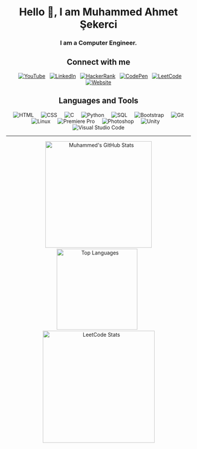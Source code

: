 <h1 align="center">Hello 👋, I am Muhammed Ahmet Şekerci</h1>
<h3 align="center">I am a Computer Engineer.</h3>

<h2 align="center">Connect with me</h2>
<p align="center">
    <a href="https://www.youtube.com/@mas124" target="_blank"><img src="https://img.shields.io/badge/YouTube-%23FF0000.svg?style=for-the-badge&logo=YouTube&logoColor=white" alt="YouTube"></a>
  <a href="https://www.linkedin.com/in/mahmetsekerci/" target="_blank"><img src="https://img.shields.io/badge/LinkedIn-%230077B5.svg?style=for-the-badge&logo=LinkedIn&logoColor=white" alt="LinkedIn"></a>
  <a href="https://www.hackerrank.com/profile/MAhmetSekerci" target="_blank"><img src="https://img.shields.io/badge/HackerRank-%232EC866.svg?style=for-the-badge&logo=HackerRank&logoColor=white" alt="HackerRank"></a>
  <a href="https://codepen.io/Muhammed-Ahmet-ekerci" target="_blank"><img src="https://img.shields.io/badge/CodePen-%23131417.svg?style=for-the-badge&logo=CodePen&logoColor=white" alt="CodePen"></a>
  <a href="https://leetcode.com/u/muhammedahmetsekerci/" target="_blank"><img src="https://img.shields.io/badge/LeetCode-%23FFA116.svg?style=for-the-badge&logo=LeetCode&logoColor=white" alt="LeetCode"></a>
  <a href="https://muhammedahmetsekerci.github.io/Personel-Website/" target="_blank"><img src="https://img.shields.io/badge/Website-000000?style=for-the-badge&logo=About.me&logoColor=white" alt="Website"></a>
</p>

<h2 align="center">Languages and Tools</h2>
<p align="center">
    <img src="https://img.icons8.com/color/48/000000/html-5.png" alt="HTML" />
    <img src="https://img.icons8.com/color/48/000000/css3.png" alt="CSS" />
    <img src="https://img.icons8.com/color/48/000000/c-programming.png" alt="C" />
    <img src="https://img.icons8.com/color/48/000000/python.png" alt="Python" />
    <img src="https://img.icons8.com/ios-filled/50/000000/sql.png" alt="SQL" />
    <img src="https://img.icons8.com/color/48/000000/bootstrap.png" alt="Bootstrap" />
    <img src="https://img.icons8.com/color/48/000000/git.png" alt="Git" />
    <img src="https://img.icons8.com/color/48/000000/linux.png" alt="Linux" />
    <img src="https://img.icons8.com/color/48/000000/adobe-premiere-pro.png" alt="Premiere Pro" />
    <img src="https://img.icons8.com/color/48/000000/adobe-photoshop.png" alt="Photoshop" />
    <img src="https://img.icons8.com/ios-filled/50/000000/unity.png" alt="Unity" />
    <img src="https://img.icons8.com/color/48/000000/visual-studio-code-2019.png" alt="Visual Studio Code" />
</p>

---
<p align="center">
  <img width="290" src="https://github-readme-stats.vercel.app/api?username=muhammedahmetsekerci&show_icons=true&theme=white" alt="Muhammed's GitHub Stats" />
  <img width="220" src="https://github-readme-stats.vercel.app/api/top-langs/?username=muhammedahmetsekerci&layout=compact&theme=white" alt="Top Languages" />
  <img width="305" src="https://leetcard.jacoblin.cool/muhammedahmetsekerci" alt="LeetCode Stats" />
</p>
